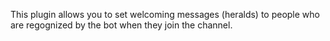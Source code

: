 This plugin allows you to set welcoming messages (heralds) to people who are regognized by the bot
when they join the channel.
